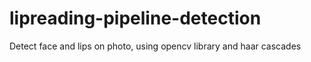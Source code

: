 # lipreading-pipeline-detection

Detect face and lips on photo, using opencv library and haar cascades
